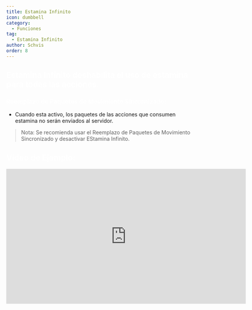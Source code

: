 ```yaml
---
title: Estamina Infinito
icon: dumbbell
category:
  - Funciones
tag:
  - Estamina Infinito
author: Schvis
order: 8
---
```


## <span style='color:white;'>Estamina Infinito deshabilita el uso de estamina para todas las acciones.</span>
### <span style='color:white;'>Reemplazo de Paquetes de Movimiento Sincronizado:</span>
- Cuando esta activo, los paquetes de las acciones que consumen estamina no serán enviados al servidor.
> Nota: Se recomienda usar el Reemplazo de Paquetes de Movimiento Sincronizado y desactivar EStamina Infinito.

## <span style='color:white;'>Video de Ejemplo:</span>

<iframe width="640" height="360" src="https://www.youtube.com/embed/NZhfaMOLuY0?list=PL5eI1Tb64p56g27qfYk7VuFTz4FK6YrKa" title="Korepi - Infinite Stamina" frameborder="0" allow="accelerometer; autoplay; clipboard-write; encrypted-media; gyroscope; picture-in-picture; web-share" allowfullscreen></iframe>